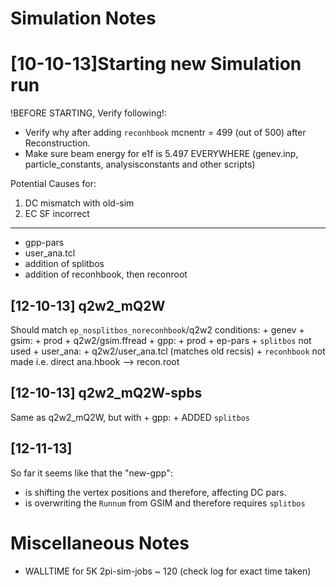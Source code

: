 Simulation Notes
==================

[10-10-13]Starting new Simulation run
=====================================
!BEFORE STARTING, Verify following!:
+ Verify why after adding `reconhbook` mcnentr = 499 (out of 500) after Reconstruction.
+ Make sure beam energy for e1f is 5.497 EVERYWHERE (genev.inp, particle_constants, analysisconstants and other scripts)


Potential Causes for:
1. DC mismatch with old-sim
2. EC SF incorrect
-------------------------------------------------------------
+ gpp-pars
+ user_ana.tcl
+ addition of splitbos
+ addition of reconhbook, then reconroot

[12-10-13] q2w2_mQ2W 
---------------------
Should match `ep_nosplitbos_noreconhbook`/q2w2 conditions:
	+ genev
	+ gsim: 
		+ prod
		+ q2w2/gsim.ffread
	+ gpp: 
		+ prod
		+ ep-pars
		+ `splitbos` not used
	+ user_ana:
		+ q2w2/user_ana.tcl (matches old recsis)
		+ `reconhbook` not made i.e. direct ana.hbook --> recon.root

[12-10-13] q2w2_mQ2W-spbs 
---------------------
Same as q2w2_mQ2W, but with
	+ gpp: 
		+ ADDED `splitbos`

[12-11-13]
-----------
So far it seems like that the "new-gpp":
+ is shifting the vertex positions and therefore, affecting DC pars.
+ is overwriting the `Runnum` from GSIM and therefore requires `splitbos`



Miscellaneous Notes
===================
+ WALLTIME for 5K 2pi-sim-jobs ~ 120 (check log for exact time taken)